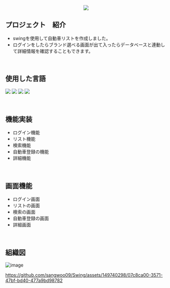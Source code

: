 <p align='center'>
    <img src="https://capsule-render.vercel.app/api?type=waving&color=auto&height=300&section=header&text=自動車のプロジェクト%20&fontSize=50&animation=fadeIn&fontAlignY=38&%20Profile%20or%20any%20Repo%20like%20me!&descAlignY=51&descAlign=62"/>
</p>

## プロジェクト　紹介
- swingを使用して自動車リストを作成しました。
- ログインをしたらブランド選べる画面が出て入ったらデータベースと連動して詳細情報を確認することもできます。

<br>

## 使用した言語
<p align='left'>
    <img src="https://img.shields.io/badge/JAVA%20-DD0700.svg?&style=for-the-badge&&logoColor=white"/>
    <img src="https://img.shields.io/badge/swing%20-FF6A00.svg?&style=for-the-badge&&logoColor=white"/>
    <img src="https://img.shields.io/badge/eclipse%20-%23F7DF1E.svg?&style=for-the-badge&&logoColor=white"/>
    <img src="https://img.shields.io/badge/MySQL%20-%234FC08D.svg?&style=for-the-badge&&logoColor=white"/>
</p> 

<br>

## 機能実装
- ログイン機能
- リスト機能
- 検索機能
- 自動車登録の機能
- 詳細機能

<br>

## 画面機能
- ログイン画面
- リストの画面
- 検索の画面
- 自動車登録の画面
- 詳細画面

<br>

## 組織図
![image](https://github.com/sangwoo09/Swing/assets/149740298/27950b23-77fe-479f-92e2-960eeead04a0)

https://github.com/sangwoo09/Swing/assets/149740298/07c8ca00-3571-47bf-bd40-477a9bd98782

